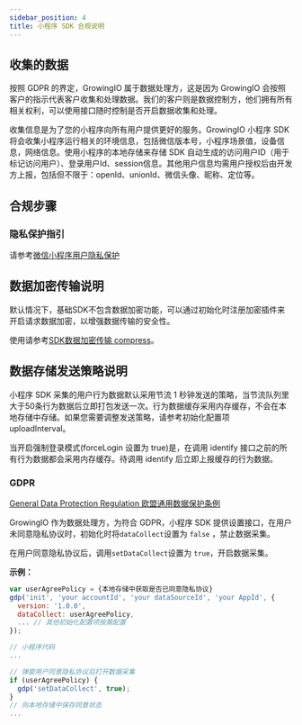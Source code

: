 ```yaml
---
sidebar_position: 4
title: 小程序 SDK 合规说明
---
```


## 收集的数据

按照 GDPR 的界定，GrowingIO 属于数据处理方，这是因为 GrowingIO 会按照客户的指示代表客户收集和处理数据。我们的客户则是数据控制方，他们拥有所有相关权利，可以使用接口随时控制是否开启数据收集和处理。

收集信息是为了您的小程序向所有用户提供更好的服务。GrowingIO 小程序 SDK 将会收集小程序运行相关的环境信息，包括微信版本号，小程序场景值，设备信息，网络信息。使用小程序的本地存储来存储 SDK 自动生成的访问用户ID（用于标记访问用户）、登录用户Id、session信息。其他用户信息均需用户授权后由开发方上报，包括但不限于：openId、unionId、微信头像、昵称、定位等。

## 合规步骤

### 隐私保护指引

请参考[微信小程序用户隐私保护](https://developers.weixin.qq.com/miniprogram/dev/framework/user-privacy/)

## 数据加密传输说明

默认情况下，基础SDK不包含数据加密功能，可以通过初始化时注册加密插件来开启请求数据加密，以增强数据传输的安全性。

使用请参考[SDK数据加密传输 compress](/docs/miniprogram/3.3/initSettings#compress)。

## 数据存储发送策略说明

小程序 SDK 采集的用户行为数据默认采用节流 1 秒钟发送的策略，当节流队列里大于50条行为数据后立即打包发送一次。行为数据缓存采用内存缓存，不会在本地存储中存储。如果您需要调整发送策略，请参考初始化配置项 uploadInterval。

当开启强制登录模式(forceLogin 设置为 true)是，在调用 identify 接口之前的所有行为数据都会采用内存缓存。待调用 identify 后立即上报缓存的行为数据。

### GDPR

[​General Data Protection Regulation 欧盟通用数据保护条例](https://zh.wikipedia.org/wiki/%E6%AD%90%E7%9B%9F%E4%B8%80%E8%88%AC%E8%B3%87%E6%96%99%E4%BF%9D%E8%AD%B7%E8%A6%8F%E7%AF%84)​

GrowingIO 作为数据处理方，为符合 GDPR，小程序 SDK 提供设置接口，在用户未同意隐私协议时，初始化时将`dataCollect`设置为 `false` ，禁止数据采集。

在用户同意隐私协议后，调用`setDataCollect`设置为 `true`，开启数据采集。

<b>示例：</b>

```js
var userAgreePolicy = {本地存储中获取是否已同意隐私协议}
gdp('init', 'your accountId', 'your dataSourceId', 'your AppId', {
  version: '1.0.0',
  dataCollect: userAgreePolicy,
  ... // 其他初始化配置项按需配置
});

// 小程序代码
...

// 弹窗用户同意隐私协议后打开数据采集
if (userAgreePolicy) {
  gdp('setDataCollect', true);
}
// 向本地存储中保存同意状态
...
```
